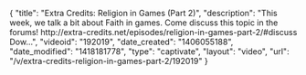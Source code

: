 {
    "title": "Extra Credits: Religion in Games (Part 2)",
    "description": "This week, we talk a bit about Faith in games. Come discuss this topic in the forums! http:\/\/extra-credits.net\/episodes\/religion-in-games-part-2\/#discuss Dow...",
    "videoid": "192019",
    "date_created": "1406055188",
    "date_modified": "1418181778",
    "type": "captivate",
    "layout": "video",
    "url": "\/v\/extra-credits-religion-in-games-part-2\/192019"
}